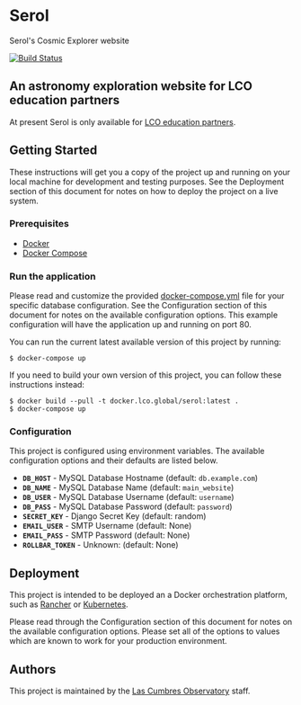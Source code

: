 # Serol
Serol's Cosmic Explorer website

[![Build Status](http://jenkins.lco.gtn/job/lcogt/job/serol/job/master/badge/icon)](http://jenkins.lco.gtn/job/lcogt/job/serol/job/master/)

## An astronomy exploration website for LCO education partners

At present Serol is only available for [LCO education partners](https://lco.global/education/partners/).

## Getting Started

These instructions will get you a copy of the project up and running on your
local machine for development and testing purposes. See the Deployment section
of this document for notes on how to deploy the project on a live system.

### Prerequisites

- [Docker](https://www.docker.com/)
- [Docker Compose](https://docs.docker.com/compose/)

### Run the application

Please read and customize the provided [docker-compose.yml](docker-compose.yml)
file for your specific database configuration. See the Configuration section
of this document for notes on the available configuration options. This example
configuration will have the application up and running on port 80.

You can run the current latest available version of this project by running:

    $ docker-compose up

If you need to build your own version of this project, you can follow these
instructions instead:

    $ docker build --pull -t docker.lco.global/serol:latest .
    $ docker-compose up

### Configuration

This project is configured using environment variables. The available
configuration options and their defaults are listed below.

- **`DB_HOST`** - MySQL Database Hostname (default: `db.example.com`)
- **`DB_NAME`** - MySQL Database Name (default: `main_website`)
- **`DB_USER`** - MySQL Database Username (default: `username`)
- **`DB_PASS`** - MySQL Database Password (default: `password`)
- **`SECRET_KEY`** - Django Secret Key (default: random)
- **`EMAIL_USER`** - SMTP Username (default: None)
- **`EMAIL_PASS`** - SMTP Password (default: None)
- **`ROLLBAR_TOKEN`** - Unknown: (default: None)

## Deployment

This project is intended to be deployed an a Docker orchestration platform,
such as [Rancher](https://rancher.com/) or [Kubernetes](https://kubernetes.io/).

Please read through the Configuration section of this document for notes on the
available configuration options. Please set all of the options to values which
are known to work for your production environment.

## Authors

This project is maintained by the [Las Cumbres Observatory](https://lco.global/)
staff.

